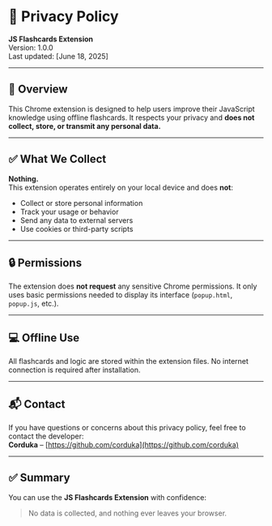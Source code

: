 # 🔐 Privacy Policy

**JS Flashcards Extension**  
Version: 1.0.0  
Last updated: [June 18, 2025]

---

## 📌 Overview

This Chrome extension is designed to help users improve their JavaScript knowledge using offline flashcards. It respects your privacy and **does not collect, store, or transmit any personal data.**

---

## ✅ What We Collect

**Nothing.**  
This extension operates entirely on your local device and does **not**:

- Collect or store personal information
- Track your usage or behavior
- Send any data to external servers
- Use cookies or third-party scripts

---

## 🔒 Permissions

The extension does **not request** any sensitive Chrome permissions. It only uses basic permissions needed to display its interface (`popup.html`, `popup.js`, etc.).

---

## 💻 Offline Use

All flashcards and logic are stored within the extension files. No internet connection is required after installation.

---

## 📬 Contact

If you have questions or concerns about this privacy policy, feel free to contact the developer:  
**Corduka** – [https://github.com/corduka](https://github.com/corduka)

---

## ✅ Summary

You can use the **JS Flashcards Extension** with confidence:

> No data is collected, and nothing ever leaves your browser.
